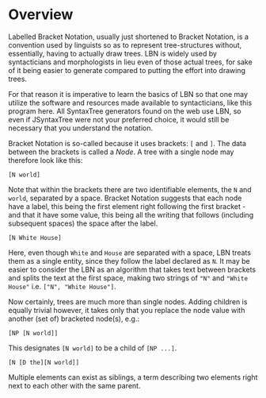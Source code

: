 # Overview

Labelled Bracket Notation, usually just shortened to Bracket Notation, is a convention used by linguists so as to represent tree-structures without, essentially, having to actually draw trees. LBN is widely used by syntacticians and morphologists in lieu even of those actual trees, for sake of it being easier to generate compared to putting the effort into drawing trees.

For that reason it is imperative to learn the basics of LBN so that one may utilize the software and resources made available to syntacticians, like this program here. All SyntaxTree generators found on the web use LBN, so even if JSyntaxTree were not your preferred choice, it would still be necessary that you understand the notation.

Bracket Notation is so-called because it uses brackets: `[` and `]`. The data between the brackets is called a _Node_. A tree with a single node may therefore look like this:

```
[N world]
```

Note that within the brackets there are two identifiable elements, the `N` and `world`, separated by a space. Bracket Notation suggests that each node have a label, this being the first element right following the first bracket - and that it have some value, this being all the writing that follows (including subsequent spaces) the space after the label.

```
[N White House]
```

Here, even though `White` and `House` are separated with a space, LBN treats them as a single entity, since they follow the label declared as `N`. It may be easier to consider the LBN as an algorithm that takes text between brackets and splits the text at the first space, making two strings of `"N"` and `"White House"` i.e. `["N", "White House"]`.

Now certainly, trees are much more than single nodes. Adding children is equally trivial however, it takes only that you replace the node value with another (set of) bracketed node(s), e.g.:

```
[NP [N world]]
```

This designates `[N world]` to be a child of `[NP ...]`.

```
[N [D the][N world]]
```

Multiple elements can exist as siblings, a term describing two elements right next to each other with the same parent.
